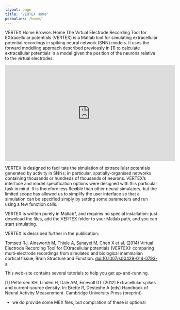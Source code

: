 ```yaml
---
layout: page
title: "VERTEX Home"
permalink: /home/
---
```


VERTEX Home
Browse: Home
The Virtual Electrode Recording Tool for EXtracellular potentials (VERTEX) is a Matlab tool for simulating extracellular potential recordings in spiking neural network (SNN) models. It uses the forward modelling approach described previously in [1] to calculate extracellular potentials in a model given the position of the neurons relative to the virtual electrodes.

<iframe width="560" height="315" src="https://www.youtube.com/embed/M3U8vNVj9zc" frameborder="0" allow="accelerometer; autoplay; clipboard-write; encrypted-media; gyroscope; picture-in-picture" allowfullscreen></iframe>

VERTEX is designed to facilitate the simulation of extracellular potentials generated by activity in SNNs; in particular, spatially-organised networks containing thousands or hundreds of thousands of neurons. VERTEX’s interface and model specification options were designed with this particular task in mind. It is therefore less flexible than other neural simulators, but the limited scope has allowed us to simplify the user interface so that a simulation can be specified simply by setting some parameters and run using a few function calls.

VERTEX is written purely in Matlab*, and requires no special installation: just download the files, add the VERTEX folder to your Matlab path, and you can start simulating.

VERTEX is described further in the publication:

Tomsett RJ, Ainsworth M, Thiele A, Sanayei M, Chen X et al. (2014) Virtual Electrode Recording Tool for EXtracellular potentials (VERTEX): comparing multi-electrode recordings from simulated and biological mammalian cortical tissue, Brain Structure and Function. [doi:10.1007/s00429-014-0793-x](https://link.springer.com/article/10.1007/s00429-014-0793-x)

This web-site contains several tutorials to help you get up-and-running.



[1] Pettersen KH, Lindén H, Dale AM, Einevoll GT (2012) Extracellular spikes and current-source density. In: Brette R, Destexhe A (eds) Handbook of Neural Activity Measurement. Cambridge University Press (preprint)



* we do provide some MEX files, but compilation of these is optional
